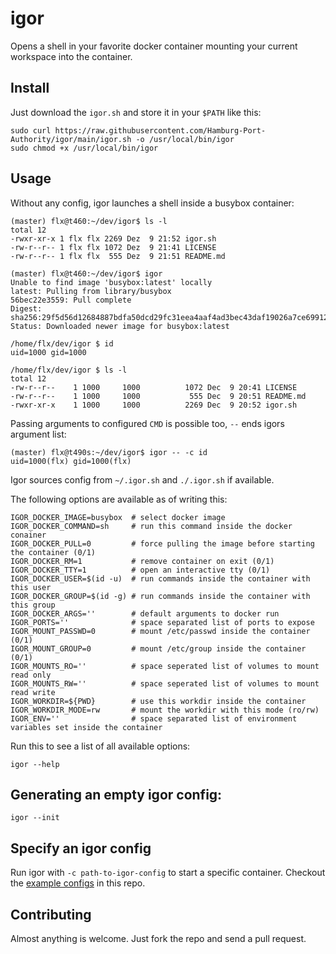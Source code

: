 # igor

Opens a shell in your favorite docker container mounting your current workspace into the container.

## Install

Just download the `igor.sh` and store it in your `$PATH` like this:

```shell
sudo curl https://raw.githubusercontent.com/Hamburg-Port-Authority/igor/main/igor.sh -o /usr/local/bin/igor
sudo chmod +x /usr/local/bin/igor
```

## Usage

Without any config, igor launches a shell inside a busybox container:

```shell
(master) flx@t460:~/dev/igor$ ls -l
total 12
-rwxr-xr-x 1 flx flx 2269 Dez  9 21:52 igor.sh
-rw-r--r-- 1 flx flx 1072 Dez  9 21:41 LICENSE
-rw-r--r-- 1 flx flx  555 Dez  9 21:51 README.md

(master) flx@t460:~/dev/igor$ igor
Unable to find image 'busybox:latest' locally
latest: Pulling from library/busybox
56bec22e3559: Pull complete
Digest: sha256:29f5d56d12684887bdfa50dcd29fc31eea4aaf4ad3bec43daf19026a7ce69912
Status: Downloaded newer image for busybox:latest

/home/flx/dev/igor $ id
uid=1000 gid=1000

/home/flx/dev/igor $ ls -l
total 12
-rw-r--r--    1 1000     1000          1072 Dec  9 20:41 LICENSE
-rw-r--r--    1 1000     1000           555 Dec  9 20:51 README.md
-rwxr-xr-x    1 1000     1000          2269 Dec  9 20:52 igor.sh
```

Passing arguments to configured `CMD` is possible too, `--` ends igors argument list:
```shell
(master) flx@t490s:~/dev/igor$ igor -- -c id
uid=1000(flx) gid=1000(flx)
```

Igor sources config from `~/.igor.sh` and `./.igor.sh` if available.

The following options are available as of writing this:

```shell
IGOR_DOCKER_IMAGE=busybox  # select docker image
IGOR_DOCKER_COMMAND=sh     # run this command inside the docker conainer
IGOR_DOCKER_PULL=0         # force pulling the image before starting the container (0/1)
IGOR_DOCKER_RM=1           # remove container on exit (0/1)
IGOR_DOCKER_TTY=1          # open an interactive tty (0/1)
IGOR_DOCKER_USER=$(id -u)  # run commands inside the container with this user
IGOR_DOCKER_GROUP=$(id -g) # run commands inside the container with this group
IGOR_DOCKER_ARGS=''        # default arguments to docker run
IGOR_PORTS=''              # space separated list of ports to expose
IGOR_MOUNT_PASSWD=0        # mount /etc/passwd inside the container (0/1)
IGOR_MOUNT_GROUP=0         # mount /etc/group inside the container (0/1)
IGOR_MOUNTS_RO=''          # space seperated list of volumes to mount read only
IGOR_MOUNTS_RW=''          # space seperated list of volumes to mount read write
IGOR_WORKDIR=${PWD}        # use this workdir inside the container
IGOR_WORKDIR_MODE=rw       # mount the workdir with this mode (ro/rw)
IGOR_ENV=''                # space separated list of environment variables set inside the container
```

Run this to see a list of all available options:

```shell
igor --help
```

## Generating an empty igor config:

```shell
igor --init
```

## Specify an igor config

Run igor with `-c path-to-igor-config` to start a specific container.
Checkout the [example configs](example) in this repo.

## Contributing

Almost anything is welcome.
Just fork the repo and send a pull request.
